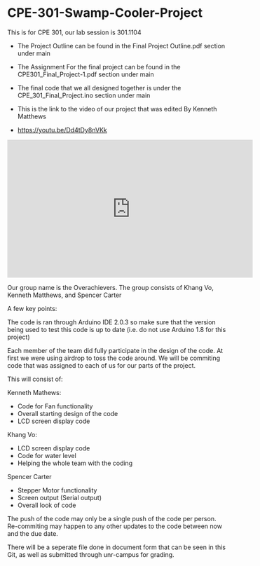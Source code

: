 # CPE-301-Swamp-Cooler-Project
This is for CPE 301, our lab session is 301.1104

- The Project Outline can be found in the Final Project Outline.pdf section under main
- The Assignment For the final project can be found in the CPE301_Final_Project-1.pdf section under main
- The final code that we all designed together is under the CPE_301_Final_Project.ino section under main

- This is the link to the video of our project that was edited By Kenneth Matthews
- https://youtu.be/Dd4tDy8nVKk
<iframe width="560" height="315" src="https://www.youtube.com/embed/Dd4tDy8nVKk?start=1" title="YouTube video player" frameborder="0" allow="accelerometer; autoplay; clipboard-write; encrypted-media; gyroscope; picture-in-picture" allowfullscreen></iframe>



Our group name is the Overachievers. The group consists of Khang Vo, Kenneth Matthews, and Spencer Carter

A few key points:

The code is ran through Arduino IDE 2.0.3 so make sure that the version being used to test this code is up to date (i.e. do not use Arduino 1.8 for this project)

Each member of the team did fully participate in the design of the code. At first we were using airdrop to toss the code around. We will be commiting code that was assigned to each of us for our parts of the project.

This will consist of:

Kenneth Mathews:
- Code for Fan functionality
- Overall starting design of the code
- LCD screen display code


Khang Vo:
- LCD screen display code
- Code for water level
- Helping the whole team with the coding


Spencer Carter
- Stepper Motor functionality
- Screen output (Serial output)
- Overall look of code



The push of the code may only be a single push of the code per person. Re-commiting may happen to any other updates to the code between now and the due date. 

There will be a seperate file done in document form that can be seen in this Git, as well as submitted through unr-campus for grading. 




